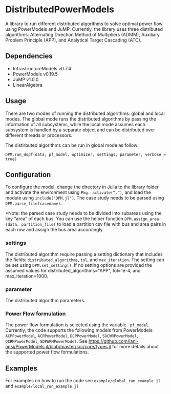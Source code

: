 # DistributedPowerModels
A library to run different distributed algorithms to solve optimal power flow using PowerModels and JuMP. Currently, the library uses three distributed algorithms: Alternating Direction Method of Multipliers (ADMM), Auxiliary Problem Principle (APP), and Analytical Target Cascading (ATC). 

## Dependencies
* InfrastructureModels v0.7.4
* PowerModels v0.19.5
* JuMP v1.0.0
* LinearAlgebra

## Usage

There are two modes of running the distributed algorithms: global and local modes. The global mode runs the distributed algorithms by passing the information of all subsystems, while the local mode assumes each subsystem is handled by a separate object and can be distributed over different threads or processors. 

The distirbuted algorithms can be run in global mode as follow: 

`DPM.run_dopf(data, pf_model, optimizer, settings, parameter, verbose = true)`


## Configuration

To configure the model, change the directory in Julia to the library folder and activate the environment using `Pkg. activate(“.”)`, and load the module using `include("DPM.jl")`. The case study needs to be parsed using `DPM.parse_file(casename)`. 

*Note: the parsed case study needs to be divided into subareas using the key “area” of each bus. You can use the helper function `DPM.assign_area!(data, partition_file)` to load a partition csv file with bus and area pairs in each row and assign the bus area accordingly.  

### settings

The distributed algorithm require passing a setting dictionary that includes the fields: 
`distributed_algorithms`, `tol`, and `max_iteration`. The setting can be set using `DPM.set_setting()`. If no setting options are provided the assumed values for distributed_algorithms="APP", tol=1e-4, and max_iteration=1000. 

### parameter

The distributed algorithm parameters.

### Power Flow formulation 

The power flow formulation is selected using the variable ` pf_model`. Currently, the code supports the following models from PowerModels: 
`ACPPowerModel`, `ACRPowerModel`, `DCPPowerModel`, `SOCWRPowerModel`, `QCRMPowerModel`, `SDPWRMPowerModel`. See https://github.com/lanl-ansi/PowerModels.jl/blob/master/src/core/types.jl for more details about the supported power flow formulations. 


## Examples 

For examples on how to run the code see `example/global_run_example.jl` and `example/local_run_example.jl`
